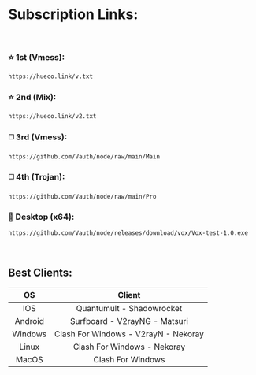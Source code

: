 # Subscription Links:
<br>

### ⭐ 1st (Vmess):
```html
https://hueco.link/v.txt
```

### ⭐ 2nd (Mix):
```html
https://hueco.link/v2.txt
```

### ◻️ 3rd (Vmess):
```html
https://github.com/Vauth/node/raw/main/Main
```

### ◻️ 4th (Trojan):
```html
https://github.com/Vauth/node/raw/main/Pro
```

### 🚀 Desktop (x64):
```html
https://github.com/Vauth/node/releases/download/vox/Vox-test-1.0.exe
```

<br>

## Best Clients:

|    OS   |                   Client               |
|:-------:|:--------------------------------------:|
|   IOS   |        Quantumult - Shadowrocket       |
| Android |      Surfboard - V2rayNG - Matsuri     |
| Windows |   Clash For Windows - V2rayN - Nekoray |
|  Linux  |      Clash For Windows - Nekoray       |
|  MacOS  |           Clash For Windows            |



